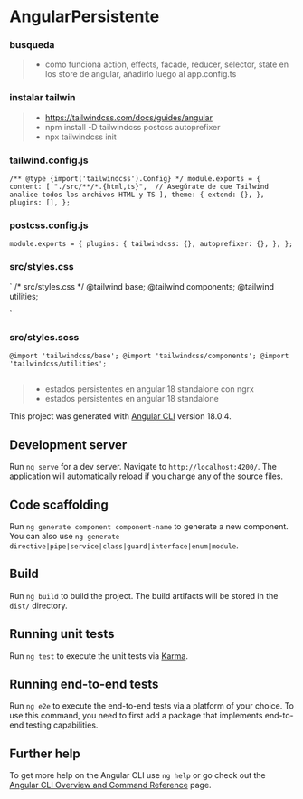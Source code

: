 # AngularPersistente

### busqueda
>- como funciona action, effects, facade, reducer, selector, state en los store de angular, añadirlo luego al app.config.ts

### instalar tailwin
>- https://tailwindcss.com/docs/guides/angular
>- npm install -D tailwindcss postcss autoprefixer
>- npx tailwindcss init

### tailwind.config.js
`
/** @type {import('tailwindcss').Config} */
module.exports = {
  content: [
    "./src/**/*.{html,ts}",  // Asegúrate de que Tailwind analice todos los archivos HTML y TS
  ],
  theme: {
    extend: {},
  },
  plugins: [],
};
`

### postcss.config.js
`
module.exports = {
  plugins: {
    tailwindcss: {},
    autoprefixer: {},
  },
};
`

### src/styles.css
`
/* src/styles.css */
@tailwind base;
@tailwind components;
@tailwind utilities;

`

### src/styles.scss
`
@import 'tailwindcss/base';
@import 'tailwindcss/components';
@import 'tailwindcss/utilities';
`



##
>- estados persistentes en angular 18 standalone con ngrx
>- estados persistentes en angular 18 standalone

This project was generated with [Angular CLI](https://github.com/angular/angular-cli) version 18.0.4.

## Development server

Run `ng serve` for a dev server. Navigate to `http://localhost:4200/`. The application will automatically reload if you change any of the source files.

## Code scaffolding

Run `ng generate component component-name` to generate a new component. You can also use `ng generate directive|pipe|service|class|guard|interface|enum|module`.

## Build

Run `ng build` to build the project. The build artifacts will be stored in the `dist/` directory.

## Running unit tests

Run `ng test` to execute the unit tests via [Karma](https://karma-runner.github.io).

## Running end-to-end tests

Run `ng e2e` to execute the end-to-end tests via a platform of your choice. To use this command, you need to first add a package that implements end-to-end testing capabilities.

## Further help

To get more help on the Angular CLI use `ng help` or go check out the [Angular CLI Overview and Command Reference](https://angular.dev/tools/cli) page.
